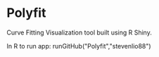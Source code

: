 # Polyfit
Curve Fitting Visualization tool built using R Shiny.

In R to run app:
runGitHub("Polyfit","stevenlio88")




